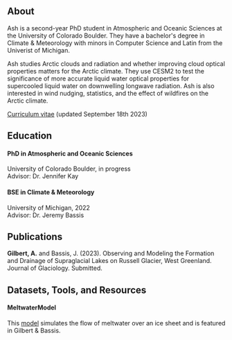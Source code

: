 ## About

Ash is a second-year PhD student in Atmospheric and Oceanic Sciences at the University of Colorado Boulder. They have a bachelor's degree in Climate & Meteorology with minors in Computer Science and Latin from the Univerist of Michigan.

Ash studies Arctic clouds and radiation and whether improving cloud optical properties matters for the Arctic climate. They use CESM2 to test the significance of more accurate liquid water optical properties for supercooled liquid water on downwelling longwave radiation. Ash is also interested in wind nudging, statistics, and the effect of wildfires on the Arctic climate.

[Curriculum vitae](./Gilbert_CV_09182023.pdf) (updated September 18th 2023)


## Education

#### PhD in Atmospheric and Oceanic Sciences
University of Colorado Boulder, in progress
<br>
Advisor: Dr. Jennifer Kay

#### BSE in Climate & Meteorology
University of Michigan, 2022
<br>
Advisor: Dr. Jeremy Bassis


## Publications

<b>Gilbert, A.</b> and Bassis, J. (2023). Observing and Modeling the Formation and Drainage of Supraglacial Lakes on Russell Glacier, West Greenland. Journal of Glaciology. Submitted.

## Datasets, Tools, and Resources

#### MeltwaterModel ####

This [model](https://github.com/GilbertCloud/MeltwaterModel) simulates the flow of meltwater over an ice sheet and is featured in Gilbert & Bassis.

